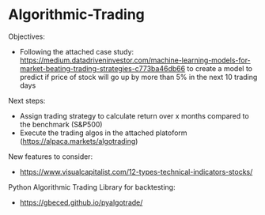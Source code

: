 # Algorithmic-Trading

Objectives:
- Following the attached case study: https://medium.datadriveninvestor.com/machine-learning-models-for-market-beating-trading-strategies-c773ba46db66 to create a model to predict if price of stock will go up by more than 5% in the next 10 trading days


Next steps: 
-   Assign trading strategy to calculate return over x months compared to the benchmark (S&P500)
-   Execute the trading algos in the attached platoform (https://alpaca.markets/algotrading)


New features to consider:
- https://www.visualcapitalist.com/12-types-technical-indicators-stocks/

Python Algorithmic Trading Library for backtesting:
- https://gbeced.github.io/pyalgotrade/
